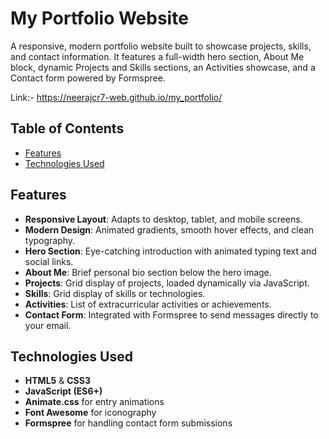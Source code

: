 # My Portfolio Website

A responsive, modern portfolio website built to showcase projects, skills, and contact information. It features a full-width hero section, About Me block, dynamic Projects and Skills sections, an Activities showcase, and a Contact form powered by Formspree.

Link:- https://neerajcr7-web.github.io/my_portfolio/

## Table of Contents

- [Features](#features)
- [Technologies Used](#technologies-used)

## Features

- **Responsive Layout**: Adapts to desktop, tablet, and mobile screens.
- **Modern Design**: Animated gradients, smooth hover effects, and clean typography.
- **Hero Section**: Eye-catching introduction with animated typing text and social links.
- **About Me**: Brief personal bio section below the hero image.
- **Projects**: Grid display of projects, loaded dynamically via JavaScript.
- **Skills**: Grid display of skills or technologies.
- **Activities**: List of extracurricular activities or achievements.
- **Contact Form**: Integrated with Formspree to send messages directly to your email.

## Technologies Used

- **HTML5** & **CSS3**
- **JavaScript (ES6+)**
- **Animate.css** for entry animations
- **Font Awesome** for iconography
- **Formspree** for handling contact form submissions


